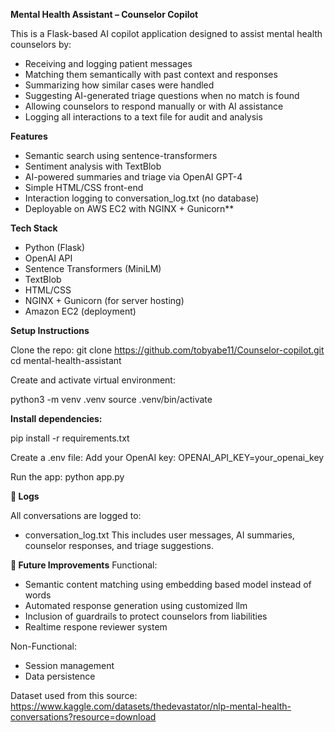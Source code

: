 **Mental Health Assistant – Counselor Copilot**

This is a Flask-based AI copilot application designed to assist mental health counselors by:

- Receiving and logging patient messages
- Matching them semantically with past context and responses
- Summarizing how similar cases were handled
- Suggesting AI-generated triage questions when no match is found
- Allowing counselors to respond manually or with AI assistance
- Logging all interactions to a text file for audit and analysis

**Features**

- Semantic search using sentence-transformers
- Sentiment analysis with TextBlob
- AI-powered summaries and triage via OpenAI GPT-4
- Simple HTML/CSS front-end
- Interaction logging to conversation_log.txt (no database)
- Deployable on AWS EC2 with NGINX + Gunicorn**

**Tech Stack**

- Python (Flask)
- OpenAI API
- Sentence Transformers (MiniLM)
- TextBlob
- HTML/CSS
- NGINX + Gunicorn (for server hosting)
- Amazon EC2 (deployment)

**Setup Instructions**

Clone the repo: git clone https://github.com/tobyabe11/Counselor-copilot.git
cd mental-health-assistant

Create and activate virtual environment:

python3 -m venv .venv
source .venv/bin/activate

**Install dependencies:**

pip install -r requirements.txt

Create a .env file:
Add your OpenAI key: OPENAI_API_KEY=your_openai_key

Run the app:
python app.py


**📁 Logs**

All conversations are logged to:
- conversation_log.txt
This includes user messages, AI summaries, counselor responses, and triage suggestions.

**📌 Future Improvements**
Functional:
- Semantic content matching using embedding based model instead of words
- Automated response generation using customized llm
- Inclusion of guardrails to protect counselors from liabilities
- Realtime respone reviewer system
  
Non-Functional:
- Session management
- Data persistence

Dataset used from this source: https://www.kaggle.com/datasets/thedevastator/nlp-mental-health-conversations?resource=download
